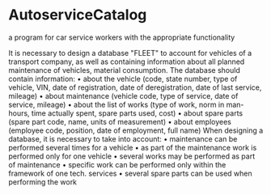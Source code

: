 # AutoserviceCatalog
a program for car service workers with the appropriate functionality


It is necessary to design a database "FLEET" to account for vehicles of a transport company, as well as containing information about all planned maintenance of vehicles, material consumption.
The database should contain information:
• about the vehicle (code, state number, type of vehicle, VIN, date of registration, date of deregistration, date of last service, mileage)
• about maintenance (vehicle code, type of service, date of service, mileage)
• about the list of works (type of work, norm in man-hours, time actually spent, spare parts used, cost)
• about spare parts (spare part code, name, units of measurement)
• about employees (employee code, position, date of employment, full name)
When designing a database, it is necessary to take into account:
• maintenance can be performed several times for a vehicle
• as part of the maintenance work is performed only for one vehicle
• several works may be performed as part of maintenance
• specific work can be performed only within the framework of one tech. services
• several spare parts can be used when performing the work
